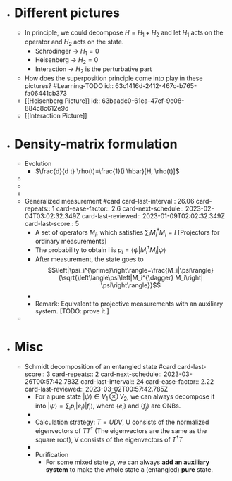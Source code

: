 - # Different pictures
	- In principle, we could decompose $H=H_1+H_2$ and let $H_1$ acts on the operator and $H_2$ acts on the state.
		- Schrodinger -> $H_1=0$
		- Heisenberg -> $H_2=0$
		- Interaction -> $H_2$ is the perturbative part
	- How does the superposition principle come into play in these pictures? #Learning-TODO
	  id:: 63c1416d-2412-467c-b765-fa06441cb373
	- [[Heisenberg Picture]]
	  id:: 63baadc0-61ea-47ef-9e08-884c8c612e9d
	- [[Interaction Picture]]
- # Density-matrix formulation
	- Evolution
		- $\frac{d}{d t} \rho(t)=\frac{1}{i \hbar}[H, \rho(t)]$
	-
	-
	-
	- Generalized measurement #card
	  card-last-interval:: 26.06
	  card-repeats:: 1
	  card-ease-factor:: 2.6
	  card-next-schedule:: 2023-02-04T03:02:32.349Z
	  card-last-reviewed:: 2023-01-09T02:02:32.349Z
	  card-last-score:: 5
		- A set of operators $M_i$, which satisfies $\sum_iM_i^\dag M_i=I$ [Projectors for ordinary measurements]
		- The probability to obtain i is $p_i=\left\langle\psi\left|M_i^{\dagger} M_i\right| \psi\right\rangle$
		- After measurement, the state goes to $$\left|\psi_i^{\prime}\right\rangle=\frac{M_i|\psi\rangle}{\sqrt{\left\langle\psi\left|M_i^{\dagger} M_i\right| \psi\right\rangle}}$$
		-
		- Remark: Equivalent to projective measurements with an auxiliary system. [TODO: prove it.]
	-
- # Misc
	- Schmidt decomposition of an entangled state #card
	  card-last-score:: 3
	  card-repeats:: 2
	  card-next-schedule:: 2023-03-26T00:57:42.783Z
	  card-last-interval:: 24
	  card-ease-factor:: 2.22
	  card-last-reviewed:: 2023-03-02T00:57:42.785Z
		- For a pure state $|\psi\rangle\in V_1\otimes V_2$, we can always decompose it into $|\psi\rangle=\sum_ip_i|e_i\rangle| f_i\rangle$, where $\{e_i\}$ and $\{f_j\}$ are ONBs.
		-
		- Calculation strategy: $T=UDV$, U consists of the normalized eigenvectors of ${T T^\dag}$ (The eigenvectors are the same as the square root), V consists of the eigenvectors of ${T^\dag T}$
		-
		- Purification
			- For some mixed state $\rho$, we can always **add an auxiliary system** to make the whole state a (entangled) **pure** state.
